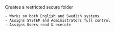 Creates a restricted secure folder

    - Works on both English and Swedish systems
    - Assigns SYSTEM and Administrators full control
    - Assigns Users read & execute